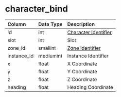 # character\_bind

| Column | Data Type | Description |
| :--- | :--- | :--- |
| id | int | [Character Identifier](character_data.md) |
| slot | int | Slot |
| zone\_id | smallint | [Zone Identifier](https://eqemu.gitbook.io/server/categories/reference-lists/zones) |
| instance\_id | mediumint | Instance Identifier |
| x | float | X Coordinate |
| y | float | Y Coordinate |
| z | float | Z Coordinate |
| heading | float | Heading Coordinate |

